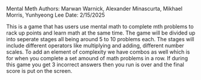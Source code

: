 Mental Meth
Authors: Marwan Warnick, Alexander Minascurta, Mikhael Morris, Yunhyeong Lee
Date: 2/15/2025

This is a game that has users use mental math to complete mth problems to rack up points and learn math at the same time.
The game will be divided up into seperate stages all being around 5 to 10 problems each. The stages will include different operators like multiplying and adding, different number scales. 
To add an element of complexity we have combos as well which is for when you complete a set amound of math problems in a row.
If during this game you get 3 incorrect answers then you run is over and the final score is put on the screen.
